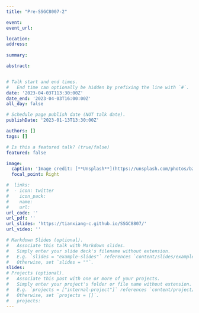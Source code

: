 ```yaml
---
title: "Pre-SSGC8007-2"

event:
event_url: 

location: 
address:
 
summary:

abstract:


# Talk start and end times.
#   End time can optionally be hidden by prefixing the line with `#`.
date: '2023-04-03T113:30:00Z'
date_end: '2023-04-03T16:00:00Z'
all_day: false

# Schedule page publish date (NOT talk date).
publishDate: '2023-01-13T13:30:00Z'

authors: []
tags: []

# Is this a featured talk? (true/false)
featured: false

image:
  caption: 'Image credit: [**Unsplash**](https://unsplash.com/photos/bzdhc5b3Bxs)'
  focal_point: Right

#  links:
#  - icon: twitter
#    icon_pack: 
#    name: 
#    url: 
url_code: ''
url_pdf: ''
url_slides: 'https://tianxiang-c.github.io/SSGC8807/'
url_video: ''

# Markdown Slides (optional).
#   Associate this talk with Markdown slides.
#   Simply enter your slide deck's filename without extension.
#   E.g. `slides = "example-slides"` references `content/slides/example-slides.md`.
#   Otherwise, set `slides = ""`.
slides: 
# Projects (optional).
#   Associate this post with one or more of your projects.
#   Simply enter your project's folder or file name without extension.
#   E.g. `projects = ["internal-project"]` references `content/project/deep-learning/index.md`.
#   Otherwise, set `projects = []`.
#   projects:
---
```

